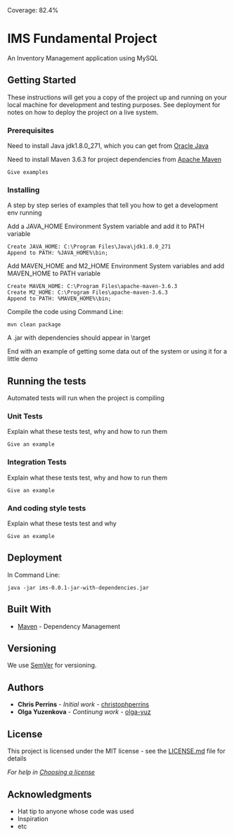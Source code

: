 Coverage: 82.4%
# IMS Fundamental Project

An Inventory Management application using MySQL

## Getting Started

These instructions will get you a copy of the project up and running on your local machine for development and testing purposes. See deployment for notes on how to deploy the project on a live system.

### Prerequisites

Need to install Java jdk1.8.0_271, which you can get from [Oracle Java](https://www.oracle.com/uk/java/technologies/javase/javase-jdk8-downloads.html)

Need to install Maven 3.6.3 for project dependencies from [Apache Maven](http://maven.apache.org/)

```
Give examples
```

### Installing

A step by step series of examples that tell you how to get a development env running

Add a JAVA_HOME Environment System variable and add it to PATH variable

```
Create JAVA_HOME: C:\Program Files\Java\jdk1.8.0_271
Append to PATH: %JAVA_HOME%\bin;  
```

Add MAVEN_HOME and M2_HOME Environment System variables and add MAVEN_HOME to PATH variable

```
Create MAVEN_HOME: C:\Program Files\apache-maven-3.6.3
Create M2_HOME: C:\Program Files\apache-maven-3.6.3
Append to PATH: %MAVEN_HOME%\bin;
```

Compile the code using Command Line:

```
mvn clean package
```
A .jar with dependencies should appear in \target

End with an example of getting some data out of the system or using it for a little demo

## Running the tests

Automated tests will run when the project is compiling

### Unit Tests 

Explain what these tests test, why and how to run them

```
Give an example
```

### Integration Tests 
Explain what these tests test, why and how to run them

```
Give an example
```

### And coding style tests

Explain what these tests test and why

```
Give an example
```

## Deployment

In Command Line:

```
java -jar ims-0.0.1-jar-with-dependencies.jar
```

## Built With

* [Maven](https://maven.apache.org/) - Dependency Management

## Versioning

We use [SemVer](http://semver.org/) for versioning.

## Authors

* **Chris Perrins** - *Initial work* - [christophperrins](https://github.com/christophperrins)
* **Olga Yuzenkova** - *Continung work* - [olga-yuz](https://github.com/olga-yuz/IMS-Starter)

## License

This project is licensed under the MIT license - see the [LICENSE.md](LICENSE.md) file for details 

*For help in [Choosing a license](https://choosealicense.com/)*

## Acknowledgments

* Hat tip to anyone whose code was used
* Inspiration
* etc
